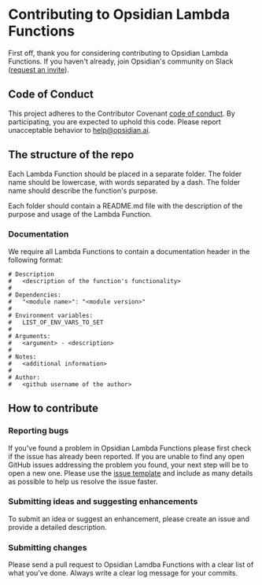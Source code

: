 # Contributing to Opsidian Lambda Functions

First off, thank you for considering contributing to Opsidian Lambda Functions.
If you haven't already, join Opsidian's community on Slack ([request an invite](https://opsidian.ai/slack/)).

## Code of Conduct

This project adheres to the Contributor Covenant [code of conduct](CODE_OF_CONDUCT.md). By participating, you are expected to uphold this code. Please report unacceptable behavior to [help@opsidian.ai](mailto:help@opsidian.ai).

## The structure of the repo

Each Lambda Function should be placed in a separate folder. The folder name should be lowercase, with words separated by a dash. The folder name should describe the function's purpose.

Each folder should contain a README.md file with the description of the purpose and usage of the Lambda Function.

### Documentation

We require all Lambda Functions to contain a documentation header in the following format:

```
# Description
#   <description of the function's functionality>
#
# Dependencies:
#   "<module name>": "<module version>"
#
# Environment variables:
#   LIST_OF_ENV_VARS_TO_SET
#
# Arguments:
#   <argument> - <description>
#
# Notes:
#   <additional information>
#
# Author:
#   <github username of the author>
```

## How to contribute

### Reporting bugs

If you've found a problem in Opsidian Lambda Functions please first check if the issue has already been reported. If you are unable to find any open GitHub issues addressing the problem you found, your next step will be to open a new one. Please use the [issue template](ISSUE_TEMPLATE.md) and include as many details as possible to help us resolve the issue faster.

### Submitting ideas and suggesting enhancements

To submit an idea or suggest an enhancement, please create an issue and provide a detailed description.

### Submitting changes

Please send a pull request to Opsidian Lamdba Functions with a clear list of what you've done. Always write a clear log message for your commits.

